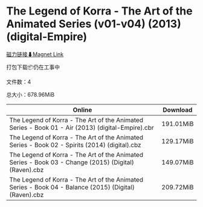 # The Legend of Korra - The Art of the Animated Series (v01-v04) (2013) (digital-Empire)

[磁力链接⬇Magnet Link](magnet:?xt=urn:btih:ca0edd395ce3c05c86073a4a06b694a3c9a93a59&dn=The%20Legend%20of%20Korra%20-%20The%20Art%20of%20the%20Animated%20Series%20%28v01-v04%29%20%282013%29%20%28digital-Empire%29)

打包下载📦仍在工事中

文件数：4

总大小：678.96MiB

Online | Download
--- | ---
The Legend of Korra - The Art of the Animated Series - Book 01 - Air (2013) (digital-Empire).cbr | 191.01MiB
The Legend of Korra - The Art of the Animated Series - Book 02 - Spirits (2014) (digital).cbz | 129.17MiB
The Legend of Korra - The Art of the Animated Series - Book 03 - Change (2015) (Digital) (Raven).cbz | 149.07MiB
The Legend of Korra - The Art of the Animated Series - Book 04 - Balance (2015) (Digital) (Raven).cbz | 209.72MiB